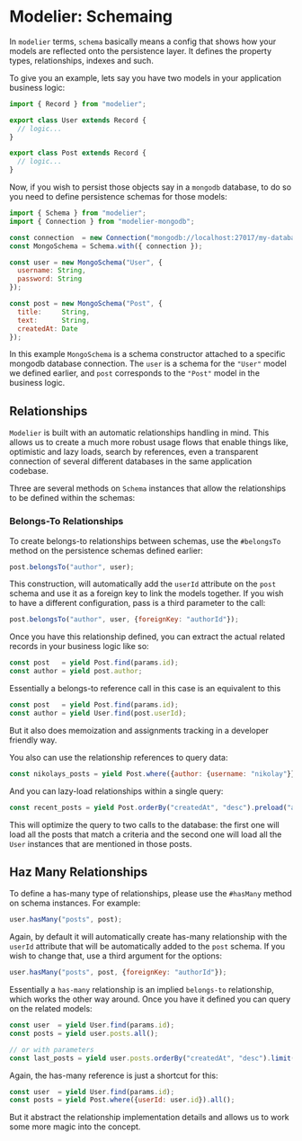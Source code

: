 # Modelier: Schemaing

In `modelier` terms, `schema` basically means a config that shows how your
models are reflected onto the persistence layer. It defines the property types,
relationships, indexes and such.

To give you an example, lets say you have two models in your application business
logic:

```js
import { Record } from "modelier";

export class User extends Record {
  // logic...
}

export class Post extends Record {
  // logic...
}
```

Now, if you wish to persist those objects say in a `mongodb` database, to do so
you need to define persistence schemas for those models:

```js
import { Schema } from "modelier";
import { Connection } from "modelier-mongodb";

const connection  = new Connection("mongodb://localhost:27017/my-database");
const MongoSchema = Schema.with({ connection });

const user = new MongoSchema("User", {
  username: String,
  password: String
});

const post = new MongoSchema("Post", {
  title:     String,
  text:      String,
  createdAt: Date
});
```

In this example `MongoSchema` is a schema constructor attached to a specific
mongodb database connection. The `user` is a schema for the `"User"` model we
defined earlier, and `post` corresponds to the `"Post"` model in the business
logic.

## Relationships

`Modelier` is built with an automatic relationships handling in mind. This allows
us to create a much more robust usage flows that enable things like, optimistic
and lazy loads, search by references, even a transparent connection of several
different databases in the same application codebase.

Three are several methods on `Schema` instances that allow the relationships
to be defined within the schemas:

### Belongs-To Relationships

To create belongs-to relationships between schemas, use the `#belongsTo` method
on the persistence schemas defined earlier:

```js
post.belongsTo("author", user);
```

This construction, will automatically add the `userId` attribute on the `post`
schema and use it as a foreign key to link the models together. If you wish to
have a different configuration, pass is a third parameter to the call:

```js
post.belongsTo("author", user, {foreignKey: "authorId"});
```

Once you have this relationship defined, you can extract the actual related
records in your business logic like so:

```js
const post   = yield Post.find(params.id);
const author = yield post.author;
```

Essentially a belongs-to reference call in this case is an equivalent to this

```js
const post   = yield Post.find(params.id);
const author = yield User.find(post.userId);
```

But it also does memoization and assignments tracking in a developer friendly
way.

You also can use the relationship references to query data:

```js
const nikolays_posts = yield Post.where({author: {username: "nikolay"}}).all();
```

And you can lazy-load relationships within a single query:

```js
const recent_posts = yield Post.orderBy("createdAt", "desc").preload("author").all();
```

This will optimize the query to two calls to the database: the first one will
load all the posts that match a criteria and the second one will load all the
`User` instances that are mentioned in those posts.

## Haz Many Relationships

To define a has-many type of relationships, please use the `#hasMany` method on
schema instances. For example:

```js
user.hasMany("posts", post);
```

Again, by default it will automatically create has-many relationship with the
`userId` attribute that will be automatically added to the `post` schema. If you
wish to change that, use a third argument for the options:

```js
user.hasMany("posts", post, {foreignKey: "authorId"});
```

Essentially a `has-many` relationship is an implied `belongs-to` relationship,
which works the other way around. Once you have it defined you can query on
the related models:

```js
const user  = yield User.find(params.id);
const posts = yield user.posts.all();

// or with parameters
const last_posts = yield user.posts.orderBy("createdAt", "desc").limit(10).all();
```

Again, the has-many reference is just a shortcut for this:

```js
const user  = yield User.find(params.id);
const posts = yield Post.where({userId: user.id}).all();
```

But it abstract the relationship implementation details and allows us to work
some more magic into the concept.
